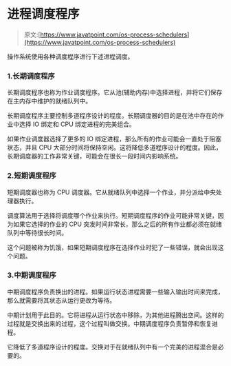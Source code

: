 # 进程调度程序

> 原文:[https://www.javatpoint.com/os-process-schedulers](https://www.javatpoint.com/os-process-schedulers)

操作系统使用各种调度程序进行下述进程调度。

### 1.长期调度程序

长期调度程序也称为作业调度程序。它从池(辅助内存)中选择进程，并将它们保存在主内存中维护的就绪队列中。

长期调度程序主要控制多道程序设计的程度。长期调度器的目的是在池中存在的作业中选择 IO 绑定和 CPU 绑定进程的完美组合。

如果作业调度器选择了更多的 IO 绑定进程，那么所有的作业可能会一直处于阻塞状态，并且 CPU 大部分时间将保持空闲。这将降低多道程序设计的程度。因此，长期调度器的工作非常关键，可能会在很长一段时间内影响系统。

### 2.短期调度程序

短期调度器也称为 CPU 调度器。它从就绪队列中选择一个作业，并分派给中央处理器执行。

调度算法用于选择将调度哪个作业来执行。短期调度程序的作业可能非常关键，因为如果它选择的作业的 CPU 突发时间非常长，那么之后的所有作业都必须在就绪队列中等待很长时间。

这个问题被称为饥饿，如果短期调度程序在选择作业时犯了一些错误，就会出现这个问题。

### 3.中期调度程序

中期调度程序负责换出的进程。如果运行状态进程需要一些输入输出时间来完成，那么就需要将其状态从运行更改为等待。

中期计划用于此目的。它将进程从运行状态中移除，为其他进程腾出空间。这样的过程就是交换出来的过程，这个过程叫做交换。中期调度程序负责暂停和恢复进程。

它降低了多道程序设计的程度。交换对于在就绪队列中有一个完美的进程混合是必要的。